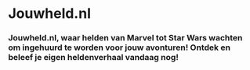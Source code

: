 # Jouwheld.nl

<h3>Jouwheld.nl, waar helden van Marvel tot Star Wars wachten om ingehuurd te worden voor jouw avonturen! Ontdek en beleef je eigen heldenverhaal vandaag nog!</h3>
